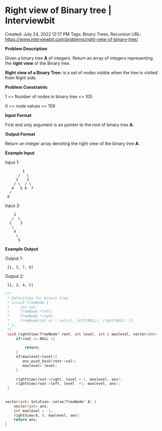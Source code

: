 # Right view of Binary tree | Interviewbit

Created: July 24, 2022 12:17 PM
Tags: Binary Trees, Recursion
URL: https://www.interviewbit.com/problems/right-view-of-binary-tree/

**Problem Description**

Given a binary tree **A** of integers. Return an array of integers representing the **right view** of the Binary tree.

**Right view of a Binary Tree:** is a set of nodes visible when the tree is visited from Right side.

**Problem Constraints**

1 <= Number of nodes in binary tree <= 105

0 <= node values <= 109

**Input Format**

First and only argument is an pointer to the root of binary tree **A**.

**Output Format**

Return an integer array denoting the right view of the binary tree **A**.

**Example Input**

Input 1:

```
        1
      /   \
     2    3
    / \  / \
   4   5 6  7
  /
 8

```

Input 2:

```
    1
   /  \
  2    3
   \
    4
     \
      5

```

**Example Output**

Output 1:

```
 [1, 3, 7, 8]

```

Output 2:

```
 [1, 3, 4, 5]

```

```cpp
/**
 * Definition for binary tree
 * struct TreeNode {
 *     int val;
 *     TreeNode *left;
 *     TreeNode *right;
 *     TreeNode(int x) : val(x), left(NULL), right(NULL) {}
 * };
 */
 void rightView(TreeNode* root, int level, int & maxlevel, vector<int> &ans){
     if(root == NULL ){
         
         return;
     }
     if(maxlevel<level){
        ans.push_back(root->val);
        maxlevel= level;   
     }
     
     rightView(root->right, level + 1, maxlevel, ans);
     rightView(root->left, level  +1, maxlevel, ans);   
 }
 
 
vector<int> Solution::solve(TreeNode* A) {
    vector<int> ans;
    int maxlevel = -1;
    rightView(A, 0, maxlevel, ans);
    return ans;
}
```